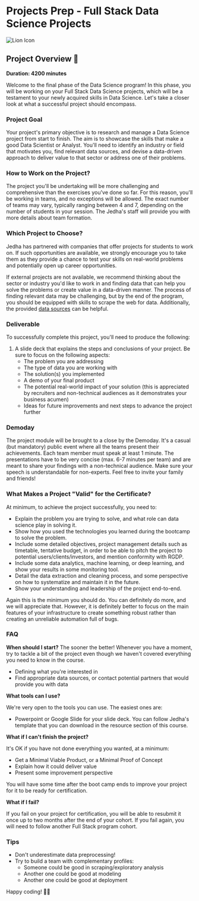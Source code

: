 # Projects Prep - Full Stack Data Science Projects

![Lion Icon](lion_icon.png)

## Project Overview 🦁

**Duration: 4200 minutes**

Welcome to the final phase of the Data Science program! In this phase, you will be working on your Full Stack Data Science projects, which will be a testament to your newly acquired skills in Data Science. Let's take a closer look at what a successful project should encompass.

### Project Goal

Your project's primary objective is to research and manage a Data Science project from start to finish. The aim is to showcase the skills that make a good Data Scientist or Analyst. You'll need to identify an industry or field that motivates you, find relevant data sources, and devise a data-driven approach to deliver value to that sector or address one of their problems.

### How to Work on the Project?

The project you'll be undertaking will be more challenging and comprehensive than the exercises you've done so far. For this reason, you'll be working in teams, and no exceptions will be allowed. The exact number of teams may vary, typically ranging between 4 and 7, depending on the number of students in your session. The Jedha's staff will provide you with more details about team formation.

### Which Project to Choose?

Jedha has partnered with companies that offer projects for students to work on. If such opportunities are available, we strongly encourage you to take them as they provide a chance to test your skills on real-world problems and potentially open up career opportunities.

If external projects are not available, we recommend thinking about the sector or industry you'd like to work in and finding data that can help you solve the problems or create value in a data-driven manner. The process of finding relevant data may be challenging, but by the end of the program, you should be equipped with skills to scrape the web for data. Additionally, the provided [data sources](where_to_get_data.md) can be helpful.

### Deliverable

To successfully complete this project, you'll need to produce the following:

1. A slide deck that explains the steps and conclusions of your project. Be sure to focus on the following aspects:
   - The problem you are addressing
   - The type of data you are working with
   - The solution(s) you implemented
   - A demo of your final product
   - The potential real-world impact of your solution (this is appreciated by recruiters and non-technical audiences as it demonstrates your business acumen)
   - Ideas for future improvements and next steps to advance the project further

### Demoday

The project module will be brought to a close by the Demoday. It's a casual (but mandatory) public event where all the teams present their achievements. Each team member must speak at least 1 minute. The presentations have to be very concise (max. 6-7 minutes per team) and are meant to share your findings with a non-technical audience. Make sure your speech is understandable for non-experts. Feel free to invite your family and friends!

### What Makes a Project "Valid" for the Certificate?

At minimum, to achieve the project successfully, you need to:

- Explain the problem you are trying to solve, and what role can data science play in solving it.
- Show how you used the technologies you learned during the bootcamp to solve the problem.
- Include some detailed objectives, project management details such as timetable, tentative budget, in order to be able to pitch the project to potential users/clients/investors, and mention conformity with RGDP.
- Include some data analytics, machine learning, or deep learning, and show your results in some monitoring tool.
- Detail the data extraction and cleaning process, and some perspective on how to systematize and maintain it in the future.
- Show your understanding and leadership of the project end-to-end.

Again this is the minimum you should do. You can definitely do more, and we will appreciate that. However, it is definitely better to focus on the main features of your infrastructure to create something robust rather than creating an unreliable automation full of bugs.

### FAQ

**When should I start?** The sooner the better! Whenever you have a moment, try to tackle a bit of the project even though we haven't covered everything you need to know in the course.

- Defining what you're interested in
- Find appropriate data sources, or contact potential partners that would provide you with data

**What tools can I use?**

We're very open to the tools you can use. The easiest ones are:

- Powerpoint or Google Slide for your slide deck. You can follow Jedha's template that you can download in the resource section of this course.

**What if I can't finish the project?**

It's OK if you have not done everything you wanted, at a minimum:

- Get a Minimal Viable Product, or a Minimal Proof of Concept
- Explain how it could deliver value
- Present some improvement perspective

You will have some time after the boot camp ends to improve your project for it to be ready for certification.

**What if I fail?**

If you fail on your project for certification, you will be able to resubmit it once up to two months after the end of your cohort. If you fail again, you will need to follow another Full Stack program cohort.

### Tips

- Don't underestimate data preprocessing!
- Try to build a team with complementary profiles:
  - Someone could be good in scraping/exploratory analysis
  - Another one could be good at modeling
  - Another one could be good at deployment

Happy coding! 👩‍💻
